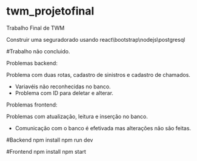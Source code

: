 # twm_projetofinal
Trabalho Final de TWM

Construir uma seguradorado usando react\bootstrap\nodejs\postgresql

#Trabalho não concluido.

Problemas backend:

Problema com duas rotas, cadastro de sinistros e cadastro de chamados.
- Variavéis não reconhecidas no banco.
- Problema com ID para deletar e alterar.

Problemas frontend:

Problemas com atualização, leitura e inserção no banco.
- Comunicação com o banco é efetivada mas alterações não são feitas.


#Backend
npm install
npm run dev

#Frontend
npm install
npm start
